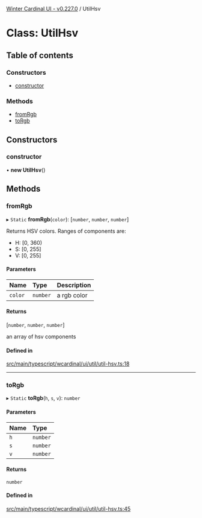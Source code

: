 [Winter Cardinal UI - v0.227.0](../index.md) / UtilHsv

# Class: UtilHsv

## Table of contents

### Constructors

- [constructor](UtilHsv.md#constructor)

### Methods

- [fromRgb](UtilHsv.md#fromrgb)
- [toRgb](UtilHsv.md#torgb)

## Constructors

### constructor

• **new UtilHsv**()

## Methods

### fromRgb

▸ `Static` **fromRgb**(`color`): [`number`, `number`, `number`]

Returns HSV colors.
Ranges of components are:

* H: [0, 360)
* S: [0, 255]
* V: [0, 255]

#### Parameters

| Name | Type | Description |
| :------ | :------ | :------ |
| `color` | `number` | a rgb color |

#### Returns

[`number`, `number`, `number`]

an array of hsv components

#### Defined in

[src/main/typescript/wcardinal/ui/util/util-hsv.ts:18](https://github.com/winter-cardinal/winter-cardinal-ui/blob/v0.227.0/src/main/typescript/wcardinal/ui/util/util-hsv.ts#L18)

___

### toRgb

▸ `Static` **toRgb**(`h`, `s`, `v`): `number`

#### Parameters

| Name | Type |
| :------ | :------ |
| `h` | `number` |
| `s` | `number` |
| `v` | `number` |

#### Returns

`number`

#### Defined in

[src/main/typescript/wcardinal/ui/util/util-hsv.ts:45](https://github.com/winter-cardinal/winter-cardinal-ui/blob/v0.227.0/src/main/typescript/wcardinal/ui/util/util-hsv.ts#L45)

